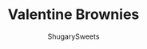 ---
layout: ../../layouts/MarkdownPostLayout.astro
title: Valentine Brownies
author: ShugarySweets
pubDate: 2022-01-21
description: "These Valentine&#x27;s Brownies look amazing and taste even better. Homemade brownies are drizzled with melted chocolate and garnished with sprinkles. The perfect sweet treat for February 14th!"
image_url: https://www.shugarysweets.com/wp-content/uploads/2022/01/valentine-brownies-facebook.jpg
tags: ["Brownies and Bars","American"]
calories: 235
protein: 3
carbohydrates: 30
fats: 12
fiber: 1
ingredients: ["1 cup unsalted butter","½ cup semi-sweet chocolate morsels","2 cups granulated sugar","4 large eggs","1 teaspoon vanilla extract","¾ cup unsweetened cocoa powder","1 cup all-purpose flour","½ teaspoon kosher salt","½ teaspoon baking powder","5 ounce Ghiardelli Dark or Milk Chocolate Melting wafers (about half of a package of wafers) ","Additional melting wafers in red, pink or white (optional)","Valentine’s Sprinkles"]
serves: 24
time: "1 hour 5 minutes"
prepTime: "15 minutes"
instructions: ["Preheat oven to 350°F. Line a 13x9- inch baking dish with parchment paper. Set aside.","In a medium sized saucepan, melt butter over medium heat. Remove from heat and add in chocolate chips and sugar.","Stir until chocolate is completely melted. Add in eggs, one at a time, stirring completely after each addition. Stir in vanilla.","Add the cocoa powder, flour, salt, and baking powder. Using big strokes, stir in JUST until mixed and no longer see dry ingredients. DO NOT BEAT OR OVER STIR.","Pour batter into dish and bake for about 22-24 minutes. Remove from oven and cool completely before decorating.","Cut cooled brownies into squares. ","Melt wafers according to package directions. Line a cookie sheet with parchment paper. Drizzle with melted chocolate as desired. Immediately decorate with sprinkles and transfer to a clean sheet of parchment paper to allow the chocolate to harden."]
nutrition: ["235 calories","30 grams carbohydrates","53 milligrams cholesterol","12 grams fat","1 grams fiber","3 grams protein","7 grams saturated fat","65 grams sodium","23 grams sugar","0 grams trans fat","4 grams unsaturated fat"]
---